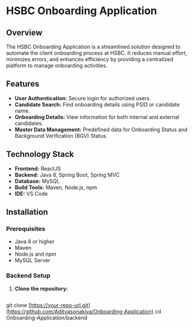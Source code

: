 # HSBC Onboarding Application
 
## Overview
The HSBC Onboarding Application is a streamlined solution designed to automate the client onboarding process at HSBC. It reduces manual effort, minimizes errors, and enhances efficiency by providing a centralized platform to manage onboarding activities.
 
## Features
- **User Authentication:** Secure login for authorized users.
- **Candidate Search:** Find onboarding details using PSID or candidate name.
- **Onboarding Details:** View information for both internal and external candidates.
- **Master Data Management:** Predefined data for Onboarding Status and Background Verification (BGV) Status.
 
## Technology Stack
- **Frontend:** ReactJS
- **Backend:** Java 8, Spring Boot, Spring MVC
- **Database:** MySQL
- **Build Tools:** Maven, Node.js, npm
- **IDE:** VS Code
 
## Installation
 
### Prerequisites
- Java 8 or higher
- Maven
- Node.js and npm
- MySQL Server
 
### Backend Setup
1. **Clone the repository:**
   ```bash
git clone [https://your-repo-url.git](https://github.com/Adityasonakiya/Onboarding-Application)
   cd Onboarding-Application/backend
